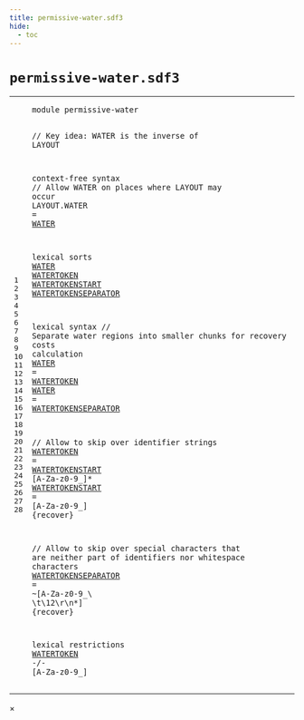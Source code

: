 ```yaml
---
title: permissive-water.sdf3
hide:
  - toc
---
```


# `permissive-water.sdf3`



[pdmosses/nabl/org.metaborg.meta.lang.nabl/src-gen/syntax/permissive-water.sdf3]: https://github.com/pdmosses/nabl/blob/master/org.metaborg.meta.lang.nabl/src-gen/syntax/permissive-water.sdf3 "The source file on GitHub"

<div class="sdf3"><table class="highlighttable"><tbody><tr><td class="linenos"><div class="linenodiv"><pre><span></span>1
2
3
4
5
6
7
8
9
10
11
12
13
14
15
16
17
18
19
20
21
22
23
24
25
26
27
28
</pre></div></td>
<td class="code"><pre><code><span class="keyword">module</span> <span id="permissive-water_1_8" title="Not referenced">permissive-water</span>

<span class="layout">// Key idea: WATER is the inverse of LAYOUT</span>

<span class="keyword">context-free syntax</span>
  <span class="layout">// Allow WATER on places where LAYOUT may occur</span>
  <span class="keyword">LAYOUT</span>.<span class="cons_Constructor">WATER</span> = <a href="#WATER_10_3" id="WATER_7_18" title="Defined at line 10, 17, 18">WATER</a>

<span class="keyword">lexical sorts</span>
  <a href="#WATER_7_18" id="WATER_10_3" title="Referenced at line 7">WATER</a>
  <a href="#WATERTOKEN_17_11" id="WATERTOKEN_11_3" title="Referenced at line 17, 28">WATERTOKEN</a>
  <a href="#WATERTOKENSTART_21_21" id="WATERTOKENSTART_12_3" title="Referenced at line 21">WATERTOKENSTART</a>
  <a href="#WATERTOKENSEPARATOR_18_11" id="WATERTOKENSEPARATOR_13_3" title="Referenced at line 18">WATERTOKENSEPARATOR</a>

<span class="keyword">lexical syntax</span>
  <span class="layout">// Separate water regions into smaller chunks for recovery costs calculation</span>
  <a href="#WATER_7_18" id="WATER_17_3" title="Referenced at line 7">WATER</a> = <a href="#WATERTOKEN_11_3" id="WATERTOKEN_17_11" title="Defined at line 11, 21">WATERTOKEN</a>
  <a href="#WATER_7_18" id="WATER_18_3" title="Referenced at line 7">WATER</a> = <a href="#WATERTOKENSEPARATOR_13_3" id="WATERTOKENSEPARATOR_18_11" title="Defined at line 13, 25">WATERTOKENSEPARATOR</a>

  <span class="layout">// Allow to skip over identifier strings</span>
  <a href="#WATERTOKEN_17_11" id="WATERTOKEN_21_3" title="Referenced at line 17, 28">WATERTOKEN</a>      = <a href="#WATERTOKENSTART_12_3" id="WATERTOKENSTART_21_21" title="Defined at line 12, 22">WATERTOKENSTART</a> [<span class="cons_Regular">A</span>-<span class="cons_Regular">Z</span><span class="cons_Regular">a</span>-<span class="cons_Regular">z</span><span class="cons_Regular">0</span>-<span class="cons_Regular">9</span>\_]*
  <a href="#WATERTOKENSTART_21_21" id="WATERTOKENSTART_22_3" title="Referenced at line 21">WATERTOKENSTART</a> = [<span class="cons_Regular">A</span>-<span class="cons_Regular">Z</span><span class="cons_Regular">a</span>-<span class="cons_Regular">z</span><span class="cons_Regular">0</span>-<span class="cons_Regular">9</span>\_] {<span class="keyword">recover</span>}

  <span class="layout">// Allow to skip over special characters that are neither part of identifiers nor whitespace characters</span>
  <a href="#WATERTOKENSEPARATOR_18_11" id="WATERTOKENSEPARATOR_25_3" title="Referenced at line 18">WATERTOKENSEPARATOR</a> = ~[<span class="cons_Regular">A</span>-<span class="cons_Regular">Z</span><span class="cons_Regular">a</span>-<span class="cons_Regular">z</span><span class="cons_Regular">0</span>-<span class="cons_Regular">9</span>\_\ \t<span class="cons_Decimal">\12</span>\r\n\*] {<span class="keyword">recover</span>}

<span class="keyword">lexical restrictions</span>
  <a href="#WATERTOKEN_11_3" id="WATERTOKEN_28_3" title="Defined at line 11, 21">WATERTOKEN</a> -/- [<span class="cons_Regular">A</span>-<span class="cons_Regular">Z</span><span class="cons_Regular">a</span>-<span class="cons_Regular">z</span><span class="cons_Regular">0</span>-<span class="cons_Regular">9</span>\_]
</code></pre></td></tr></tbody></table></div>

<div id="modal">
  <div id="modal-content">
    <span id="modal-close">&times;</span>
    <h2 id="modal-h2"></h2>
    <p  id="modal-p"></p>
    <ul id="modal-ul"></ul>
  </div>
</div>
